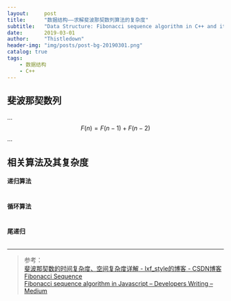 ```yaml
---
layout:     post
title:      "数据结构——求解斐波那契数列算法的复杂度"
subtitle:   "Data Structure: Fibonacci sequence algorithm in C++ and it's Complexity"
date:       2019-03-01
author:     "Thistledown"
header-img: "img/posts/post-bg-20190301.png"
catalog: true
tags:
    - 数据结构
    - C++
---
```


## 斐波那契数列
...
$$F(n) = F(n - 1) + F(n - 2)$$
...

## 相关算法及其复杂度

#### 递归算法
```c++

```

#### 循环算法
```c++

```

#### 尾递归
```c++

```

---
> 参考：  
> [斐波那契数的时间复杂度、空间复杂度详解 - lxf_style的博客 - CSDN博客](https://blog.csdn.net/lxf_style/article/details/80458519)  
> [Fibonacci Sequence](https://www.mathsisfun.com/numbers/fibonacci-sequence.html)  
> [Fibonacci sequence algorithm in Javascript – Developers Writing – Medium](https://medium.com/developers-writing/fibonacci-sequence-algorithm-in-javascript-b253dc7e320e)